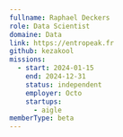 ```yaml
---
fullname: Raphael Deckers
role: Data Scientist
domaine: Data
link: https://entropeak.fr
github: kezakool
missions:
  - start: 2024-01-15
    end: 2024-12-31
    status: independent
    employer: Octo
    startups:
      - aigle
memberType: beta
---
```

